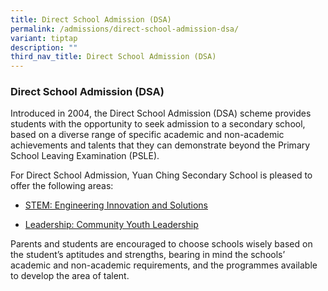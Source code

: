 ```yaml
---
title: Direct School Admission (DSA)
permalink: /admissions/direct-school-admission-dsa/
variant: tiptap
description: ""
third_nav_title: Direct School Admission (DSA)
---
```

<h3>Direct School Admission (DSA)</h3>
<p></p>
<p>Introduced in 2004, the Direct School Admission (DSA) scheme provides
students with the opportunity to seek admission to a secondary school,
based on a diverse range of specific academic and non-academic achievements
and talents that they can demonstrate beyond the Primary School Leaving
Examination (PSLE).</p>
<p></p>
<p>For Direct School Admission, Yuan Ching Secondary School is pleased to
offer the following areas:</p>
<ul>
<li>
<p><a href="/stem-engineering-innovation-and-solutions/" rel="noopener nofollow" target="_blank">STEM: Engineering Innovation and Solutions</a>
</p>
</li>
<li>
<p><a href="/ycss-dsa-community-youth-leadership/" rel="noopener nofollow" target="_blank">Leadership: Community Youth Leadership</a>
</p>
</li>
</ul>
<p></p>
<p>Parents and students are encouraged to choose schools wisely based on
the student’s aptitudes and strengths, bearing in mind the schools’ academic
and non-academic requirements, and the programmes available to develop
the area of talent.&nbsp;</p>
<p>
<br>
<br>
</p>
<p></p>